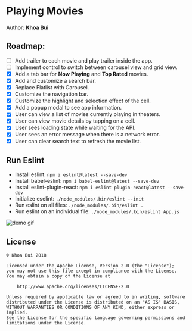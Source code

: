 # Playing Movies

Author: **Khoa Bui**

## Roadmap:
- [ ] Add trailer to each movie and play trailer inside the app.
- [ ] Implement control to switch between carousel view and grid view.
- [x] Add a tab bar for **Now Playing** and **Top Rated** movies.
- [x] Add and customize a search bar.
- [x] Replace Flatlist with Carousel.
- [x] Customize the navigation bar.
- [x] Customize the highlight and selection effect of the cell.
- [x] Add a popup modal to see app information.
- [x] User can view a list of movies currently playing in theaters. 
- [x] User can view movie details by tapping on a cell.
- [x] User sees loading state while waiting for the API.
- [x] User sees an error message when there is a network error.
- [x] User can clear search text to refresh the movie list.

## Run Eslint
* Install eslint: `npm i eslint@latest --save-dev`
* Install babel-eslint: `npm i babel-eslint@latest --save-dev`
* Install eslint-plugin-react: `npm i eslint-plugin-react@latest --save-dev`
* Initialize eselint: `./node_modules/.bin/eslint --init`
* Run eslint on all files: `./node_modules/.bin/eslint .`
* Run eslint on an individual file: `./node_modules/.bin/eslint App.js`

<img src="assets/osm-native.gif" alt="demo gif"/>


## License
    © Khoa Bui 2018 

    Licensed under the Apache License, Version 2.0 (the "License");
    you may not use this file except in compliance with the License.
    You may obtain a copy of the License at

        http://www.apache.org/licenses/LICENSE-2.0

    Unless required by applicable law or agreed to in writing, software
    distributed under the License is distributed on an "AS IS" BASIS,
    WITHOUT WARRANTIES OR CONDITIONS OF ANY KIND, either express or implied.
    See the License for the specific language governing permissions and
    limitations under the License.
